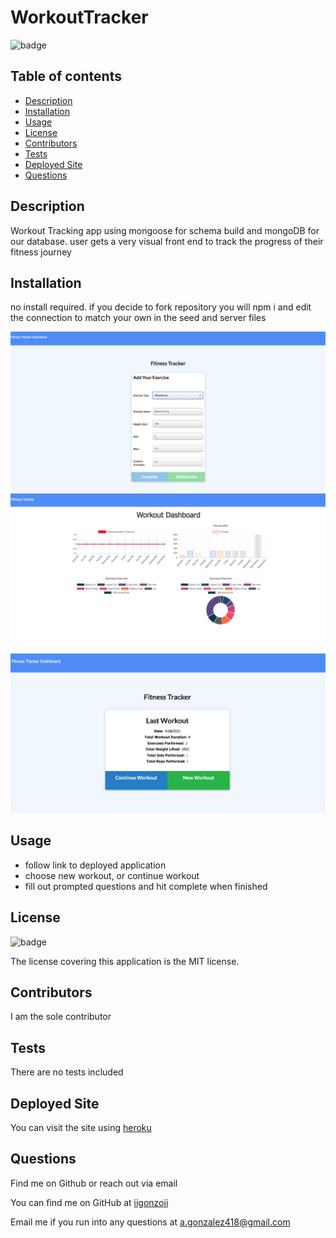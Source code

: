 # WorkoutTracker

  ![badge](https://img.shields.io/badge/license-MIT-blue)

  ## Table of contents
  - [Description](#description)
  - [Installation](#installation)
  - [Usage](#usage)
  - [License](#license)
  - [Contributors](#contributors)
  - [Tests](#tests)
  - [Deployed Site](#deployed-site)
  - [Questions](#questions)

  ## Description
  Workout Tracking app using mongoose for schema build and mongoDB for our database. user gets a very visual front end to track the progress of their fitness journey 

  ## Installation
  no install required. if you decide to fork repository you will npm i and edit the connection to match your own in the seed and server files

  <img alt="add your exercise prompt for filling out info" src="./images/woT.jpg">
  <img alt="bar graph and line graph showing workoutinfo" src="./images/woT2.jpg">
  <img alt="landing page showing last workout info" src="./images/woT3.jpg"> 
  

  ## Usage
  * follow link to deployed application
  * choose new workout, or continue workout
  * fill out prompted questions and hit complete when finished

  ## License
  ![badge](https://img.shields.io/badge/license-MIT-blue)

  The license covering this application is the MIT license.

  ## Contributors
  I am the sole contributor

  ## Tests
  There are no tests included

  ## Deployed Site
  You can visit the site using <a href="https://peaceful-fjord-93262.herokuapp.com/?id=6082f68ec8cdef87f6813061">heroku</a>

  ## Questions
  Find me on Github or reach out via email

  You can find me on GitHub at [iigonzoii](https://github.com/iigonzoii)

  Email me if you run into any questions at a.gonzalez418@gmail.com
 